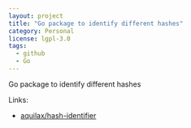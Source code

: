 ```yaml
---
layout: project
title: "Go package to identify different hashes"
category: Personal
license: lgpl-3.0
tags:
  - github
  - Go
---
```


Go package to identify different hashes

Links:


* [aquilax/hash-identifier](https://github.com/aquilax/hash-identifier)
